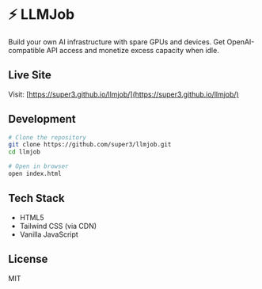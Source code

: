 # ⚡ LLMJob

Build your own AI infrastructure with spare GPUs and devices. Get OpenAI-compatible API access and monetize excess capacity when idle.

## Live Site

Visit: [https://super3.github.io/llmjob/](https://super3.github.io/llmjob/)

## Development

```bash
# Clone the repository
git clone https://github.com/super3/llmjob.git
cd llmjob

# Open in browser
open index.html
```

## Tech Stack

- HTML5
- Tailwind CSS (via CDN)
- Vanilla JavaScript

## License

MIT
